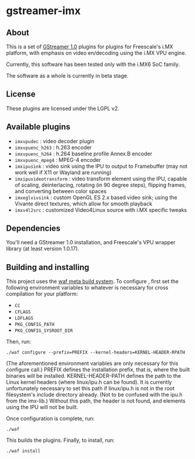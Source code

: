 gstreamer-imx
=============

About
-----

This is a set of [GStreamer 1.0](http://gstreamer.freedesktop.org/) plugins for plugins for Freescale's
i.MX platform, with emphasis on video en/decoding using the i.MX VPU engine.

Currently, this software has been tested only with the i.MX6 SoC family.

The software as a whole is currently in beta stage.


License
-------

These plugins are licensed under the LGPL v2.


Available plugins
-----------------

* `imxvpudec` : video decoder plugin
* `imxvpuenc_h263` : h.263 encoder
* `imxvpuenc_h264` : h.264 baseline profile Annex.B encoder
* `imxvpuenc_mpeg4` : MPEG-4 encoder
* `imxipusink` : video sink using the IPU to output to Framebuffer (may not work well if X11 or Wayland are running)
* `imxipuvideotransform` : video transform element using the IPU, capable of scaling, deinterlacing, rotating (in 90 degree steps), flipping frames, and converting between color spaces
* `imxeglvivsink` : custom OpenGL ES 2.x based video sink; using the Vivante direct textures, which allow for smooth playback
* `imxv4l2src` : customized Video4Linux source with i.MX specific tweaks


Dependencies
------------

You'll need a GStreamer 1.0 installation, and Freescale's VPU wrapper library (at least version 1.0.17).


Building and installing
-----------------------

This project uses the [waf meta build system](https://code.google.com/p/waf/). To configure , first set
the following environment variables to whatever is necessary for cross compilation for your platform:

* `CC`
* `CFLAGS`
* `LDFLAGS`
* `PKG_CONFIG_PATH`
* `PKG_CONFIG_SYSROOT_DIR`

Then, run:

    ./waf configure --prefix=PREFIX --kernel-headers=KERNEL-HEADER-RPATH

(The aforementioned environment variables are only necessary for this configure call.)
PREFIX defines the installation prefix, that is, where the built binaries will be installed.
KERNEL-HEADER-PATH defines the path to the Linux kernel headers (where linux/ipu.h can be found).
It is currently unfortunately necessary to set this path if linux/ipu.h is not in the root filesystem's
include directory already. (Not to be confused with the ipu.h from the imx-lib.) Without this path,
the header is not found, and elements using the IPU will not be built.

Once configuration is complete, run:

    ./waf

This builds the plugins.
Finally, to install, run:

    ./waf install

